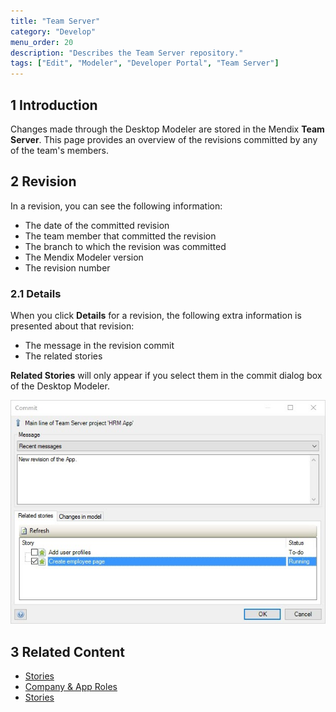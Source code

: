 ```yaml
---
title: "Team Server"
category: "Develop"
menu_order: 20
description: "Describes the Team Server repository."
tags: ["Edit", "Modeler", "Developer Portal", "Team Server"]
---
```


## 1 Introduction

Changes made through the Desktop Modeler are stored in the Mendix **Team Server**. This page provides an overview of the revisions committed by any of the team's members.

## 2 Revision

In a revision, you can see the following information:

* The date of the committed revision
* The team member that committed the revision
* The branch to which the revision was committed
* The Mendix Modeler version
* The revision number

### 2.1 Details

When you click **Details** for a revision, the following extra information is presented about that revision:

* The message in the revision commit
* The related stories

**Related Stories** will only appear if you select them in the commit dialog box of the Desktop Modeler.

![](attachments/teamserver-commit.jpg)

## 3 Related Content

* [Stories](/developerportal/collaborate/stories)
* [Company & App Roles](/developerportal/company-app-roles/index)
* [Stories](/developerportal/collaborate/stories)
